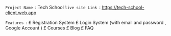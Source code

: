 `Project Name `: Tech School `live site Link `:
https://tech-school-client.web.app

`Features `: 
£ Registration System 
£ Login System (with email and password ,
    Google Account )
 £ Courses 
 £ Blog
£ FAQ
